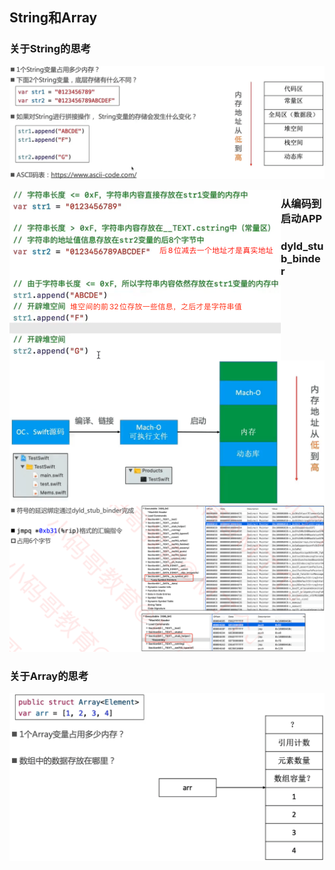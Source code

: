 ## String和Array

### 关于String的思考

![image-20211117204757602](images/image-20211117204757602.png)

<img src="images/image-20211117220920136.png" alt="image-20211117220920136" style="zoom:50%;float:left" />

### 从编码到启动APP

<img src="images/image-20211117210629565.png" alt="image-20211117210629565" style="zoom:50%;float:left" />

### dyld_stub_binder

![image-20211117222054992](images/image-20211117222054992.png)

### 关于Array的思考

![image-20211117222406368](images/image-20211117222406368.png)

